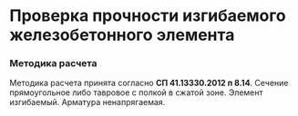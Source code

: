 # Проверка прочности изгибаемого железобетонного элемента

### Методика расчета

Методика расчета принята согласно **СП 41.13330.2012 п 8.14**. Сечение прямоугольное либо тавровое с полкой в
сжатой зоне. Элемент изгибаемый. Арматура ненапрягаемая.